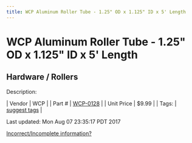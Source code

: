 ```yaml
---
title: WCP Aluminum Roller Tube - 1.25" OD x 1.125" ID x 5' Length
---
```


# WCP Aluminum Roller Tube - 1.25" OD x 1.125" ID x 5' Length
## Hardware / Rollers
Description: 	 

| Vendor | WCP | 
| Part # | [WCP-0128](http://www.wcproducts.net/WCP-0128) | 
| Unit Price | $9.99 | 
| Tags: | [suggest tags](https://docs.google.com/forms/d/e/1FAIpQLSeWyY8v3RgOty-MyWmh9U0iivNYN_molChYyS-0U-o-kOAv_g/viewform) | 

Last updated: Mon Aug 07 23:35:17 PDT 2017

 [Incorrect/Incomplete information?](https://docs.google.com/forms/d/e/1FAIpQLSeWyY8v3RgOty-MyWmh9U0iivNYN_molChYyS-0U-o-kOAv_g/viewform)